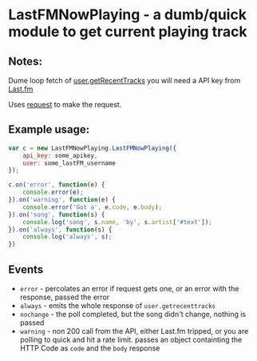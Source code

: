 # LastFMNowPlaying - a dumb/quick module to get current playing track

## Notes:

Dume loop fetch of [user.getRecentTracks](https://www.last.fm/api/show/user.getRecentTracks) you will need a API key from [Last.fm](https://www.last.fm/api/account/create)

Uses [request](https://github.com/request/request/) to make the request.

## Example usage:

```js
var c = new LastFMNowPlaying.LastFMNowPlaying({
    api_key: some_apikey,
    user: some_lastFM_username
});

c.on('error', function(e) {
    console.error(e);
}).on('warning', function(e) {
    console.error('Got a', e.code, e.body);
}).on('song', function(s) {
    console.log('song', s.name, 'by', s.artist['#text']);
}).on('always', function(s) {
    console.log('always', s);
})
```

## Events

- `error` - percolates an error if request gets one, or an error with the response, passed the error
- `always` - emits the whole response of `user.getrecenttracks`
- `nochange` - the poll completed, but the song didn't change, nothing is passed
- `warning` - non 200 call from the API, either Last.fm tripped, or you are polling to quick and hit a rate limit. passes an object containting the HTTP Code as `code` and the `body` response
